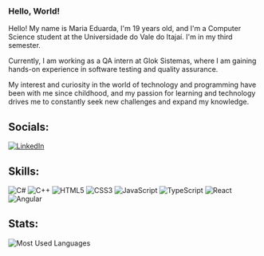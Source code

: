 ### Hello, World!

Hello! My name is Maria Eduarda, I'm 19 years old, and I'm a Computer Science student at the Universidade do Vale do Itajaí. I'm in my third semester.

Currently, I am working as a QA intern at Glok Sistemas, where I am gaining hands-on experience in software testing and quality assurance.

My interest and curiosity in the world of technology and programming have been with me since childhood, and my passion for learning and technology drives me to constantly seek new challenges and expand my knowledge.


## Socials:
[![LinkedIn](https://img.shields.io/badge/LinkedIn-ffc0cb.svg?style=for-the-badge&logo=LinkedIn&logoColor=0A66C2)](https://www.linkedin.com/in/maria-eduarda-lima23/)

## Skills:
![C#](https://img.shields.io/badge/C%23-pink.svg?style=for-the-badge&logo=c-sharp&logoColor=white)
![C++](https://img.shields.io/badge/c++-pink.svg?style=for-the-badge&logo=c%2B%2B&logoColor=white)
![HTML5](https://img.shields.io/badge/html5-pink.svg?style=for-the-badge&logo=html5&logoColor=white)
![CSS3](https://img.shields.io/badge/css3-pink.svg?style=for-the-badge&logo=css3&logoColor=white)
![JavaScript](https://img.shields.io/badge/javascript-pink.svg?style=for-the-badge&logo=javascript&logoColor=white)
![TypeScript](https://img.shields.io/badge/typescript-pink.svg?style=for-the-badge&logo=typescript&logoColor=white)
![React](https://img.shields.io/badge/React-pink.svg?style=for-the-badge&logo=react&logoColor=white)
![Angular](https://img.shields.io/badge/Angular-pink.svg?style=for-the-badge&logo=angular&logoColor=white)



## Stats:
![Most Used Languages](https://github-readme-stats.vercel.app/api/top-langs/?username=marias1lva&layout=donut&bg_color=ffc0cb&title_color=27292e&border_radius=20)



<!--
**marias1lva/marias1lva** is a ✨ _special_ ✨ repository because its `README.md` (this file) appears on your GitHub profile.

Here are some ideas to get you started:

- 🔭 I’m currently working on ...
- 🌱 I’m currently learning ...
- 👯 I’m looking to collaborate on ...
- 🤔 I’m looking for help with ...
- 💬 Ask me about ...
- 📫 How to reach me: ...
- 😄 Pronouns: ...
- ⚡ Fun fact: ...
-->
